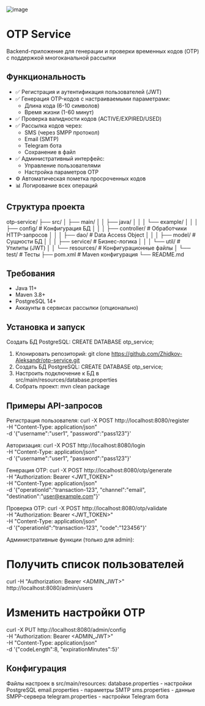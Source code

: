 ![image](https://github.com/user-attachments/assets/2da5c144-f79e-45aa-a745-9eb193536a4c)


# OTP Service

Backend-приложение для генерации и проверки временных кодов (OTP) с поддержкой многоканальной рассылки

## Функциональность

- ✅ Регистрация и аутентификация пользователей (JWT)
- ✅ Генерация OTP-кодов с настраиваемыми параметрами:
  - Длина кода (6-10 символов)
  - Время жизни (1-60 минут)
- ✅ Проверка валидности кодов (ACTIVE/EXPIRED/USED)
- ✅ Рассылка кодов через:
  - SMS (через SMPP протокол)
  - Email (SMTP)
  - Telegram бота
  - Сохранение в файл
- ✅ Административный интерфейс:
  - Управление пользователями
  - Настройка параметров OTP
- ⚙️ Автоматическая пометка просроченных кодов
- 📊 Логирование всех операций

## Структура проекта
otp-service/
├── src/
│ ├── main/
│ │ ├── java/
│ │ │ └── example/
│ │ │ ├── config/ # Конфигурация БД
│ │ │ ├── controller/ # Обработчики HTTP-запросов
│ │ │ ├── dao/ # Data Access Object
│ │ │ ├── model/ # Сущности БД
│ │ │ ├── service/ # Бизнес-логика
│ │ │ └── util/ # Утилиты (JWT)
│ │ └── resources/ # Конфигурационные файлы
│ └── test/ # Тесты
├── pom.xml # Maven конфигурация
└── README.md

## Требования

- Java 11+
- Maven 3.8+
- PostgreSQL 14+
- Аккаунты в сервисах рассылки (опционально)

## Установка и запуск
Создать БД PostgreSQL:
CREATE DATABASE otp_service;
1. Клонировать репозиторий:
git clone https://github.com/Zhidkov-Aleksandr/otp-service.git 
2. Создать БД PostgreSQL: CREATE DATABASE otp_service;
3. Настроить подключение к БД в src/main/resources/database.properties
4. Собрать проект: mvn clean package

## Примеры API-запросов
Регистрация пользователя:
curl -X POST http://localhost:8080/register \
  -H "Content-Type: application/json" \
  -d '{"username":"user1", "password":"pass123"}'

Авторизация:
curl -X POST http://localhost:8080/login \
  -H "Content-Type: application/json" \
  -d '{"username":"user1", "password":"pass123"}'

Генерация OTP:
curl -X POST http://localhost:8080/otp/generate \
  -H "Authorization: Bearer <JWT_TOKEN>" \
  -H "Content-Type: application/json" \
  -d '{"operationId":"transaction-123", "channel":"email", "destination":"user@example.com"}'

Проверка OTP:
curl -X POST http://localhost:8080/otp/validate \
  -H "Authorization: Bearer <JWT_TOKEN>" \
  -H "Content-Type: application/json" \
  -d '{"operationId":"transaction-123", "code":"123456"}'

Административные функции (только для admin):
# Получить список пользователей
curl -H "Authorization: Bearer <ADMIN_JWT>" http://localhost:8080/admin/users

# Изменить настройки OTP
curl -X PUT http://localhost:8080/admin/config \
  -H "Authorization: Bearer <ADMIN_JWT>" \
  -H "Content-Type: application/json" \
  -d '{"codeLength":8, "expirationMinutes":5}'

## Конфигурация
Файлы настроек в src/main/resources:
database.properties - настройки PostgreSQL
email.properties - параметры SMTP
sms.properties - данные SMPP-сервера
telegram.properties - настройки Telegram бота






